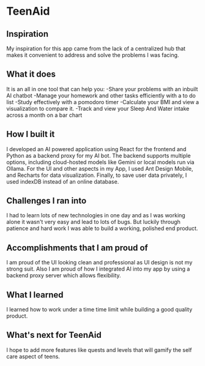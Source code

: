# TeenAid

## Inspiration
My inspiration for this app came from the lack of a centralized hub that makes it convenient to address and solve the problems I was facing.
## What it does
It is an all in one tool that can help you: 
-Share your problems with an inbuilt AI chatbot
-Manage your homework and other tasks efficiently with a to do list
-Study effectively with a pomodoro timer
-Calculate your BMI and view a visualization to compare it.
-Track and view your Sleep And Water intake across a month on a bar chart
## How I built it
I developed an AI powered application using React for the frontend and Python as a backend proxy for my AI bot. The backend supports multiple options, including cloud-hosted models like Gemini or local models run via Ollama. For the UI and other aspects in my App, I used Ant Design Mobile, and Recharts for data visualization. Finally, to save user data privately, I used indexDB instead of an online database.
## Challenges I ran into
I had to learn lots of new technologies in one day and as I was working alone it wasn't very easy and lead to lots of bugs. But luckily through patience and hard work I was able to build a working, polished end product.
## Accomplishments that I am proud of
I am proud of the UI looking clean and professional as UI design is not my strong suit.  Also I am proud of how I integrated AI into my app by using a backend proxy server which allows flexibility.
## What I learned
I learned how to work under a time time limit while building a good quality product.
## What's next for TeenAid
I hope to add more features like quests and levels that will gamify the self care aspect of teens.
